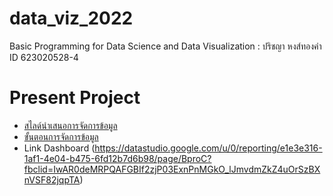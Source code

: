 # data_viz_2022
Basic Programming for Data Science and Data Visualization : ปริชญา หงส์ทองคำ ID 623020528-4



# Present Project
* [สไลด์นำเสนอการจัดการข้อมูล](https://github.com/ParichayaHongthongkum/data_viz_2022/blob/main/Present%20MiniProjact.pdf)
* [ขั้นตอนการจัดการข้อมูล](https://github.com/ParichayaHongthongkum/data_viz_2022/blob/main/ProjectFinal.ipynb)
* Link Dashboard (https://datastudio.google.com/u/0/reporting/e1e3e316-1af1-4e04-b475-6fd12b7d6b98/page/BproC?fbclid=IwAR0deMRPQAFGBIf2zjP03ExnPnMGkO_lJmvdmZkZ4uOrSzBXnVSF82jqpTA)
